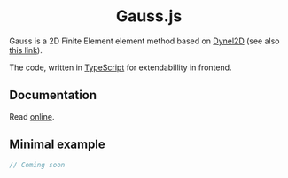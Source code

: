 # <center>Gauss.js</center>

<!-- <center><img src="./images/crack.png" alt="drawing" width="300"/></center> -->

Gauss is a 2D Finite Element element method based on [Dynel2D](https://pubs.geoscienceworld.org/aapgbull/article-abstract/90/8/1201/132783/Chronologic-modeling-of-faulted-and-fractured?redirectedFrom=fulltext) (see also [this link](https://onlinelibrary.wiley.com/doi/abs/10.1002/nme.1620191014)).
 
The code, written in [TypeScript](https://www.typescriptlang.org/) for extendabillity in frontend.

## Documentation
Read [online](https://youwol.github.io/gauss/dist/docs/index.html).

## Minimal example

```ts
// Coming soon
```
